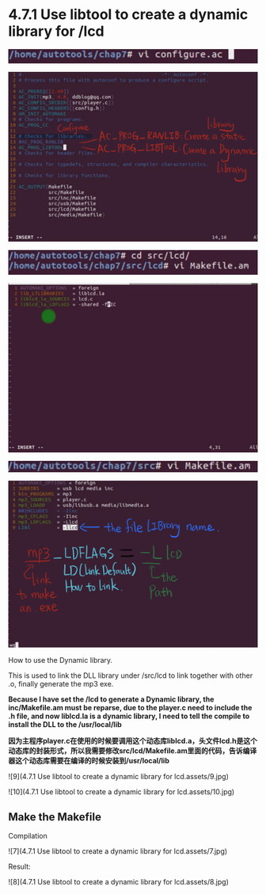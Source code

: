 # 4.7.1 Use libtool to create a dynamic library for /lcd



![1](https://github.com/knightsummon/Makefile/blob/master/4.7.1%20Use%20libtool%20to%20create%20a%20dynamic%20library%20for%20lcd.assets/1.jpg)

![2](https://github.com/knightsummon/Makefile/blob/master/4.7.1%20Use%20libtool%20to%20create%20a%20dynamic%20library%20for%20lcd.assets/2.jpg)

![3](https://github.com/knightsummon/Makefile/blob/master/4.7.1%20Use%20libtool%20to%20create%20a%20dynamic%20library%20for%20lcd.assets/3.jpg)

![4](https://github.com/knightsummon/Makefile/blob/master/4.7.1%20Use%20libtool%20to%20create%20a%20dynamic%20library%20for%20lcd.assets/4.jpg)

![5](https://github.com/knightsummon/Makefile/blob/master/4.7.1%20Use%20libtool%20to%20create%20a%20dynamic%20library%20for%20lcd.assets/5.jpg)

![6](https://github.com/knightsummon/Makefile/blob/master/4.7.1%20Use%20libtool%20to%20create%20a%20dynamic%20library%20for%20lcd.assets/6.jpg)

How to use the Dynamic library.

This is used to link the DLL library under /src/lcd to link together with other .o, finally generate the mp3 exe.



**Because I have set the /lcd to generate a Dynamic library, the inc/Makefile.am must be reparse, due to the player.c need to include the .h file, and now liblcd.la is a dynamic library, I need to tell the compile to install the DLL to the /usr/local/lib**

**因为主程序player.c在使用的时候要调用这个动态库liblcd.a，头文件lcd.h是这个动态库的封装形式，所以我需要修改src/lcd/Makefile.am里面的代码，告诉编译器这个动态库需要在编译的时候安装到/usr/local/lib**

![9](4.7.1 Use libtool to create a dynamic library for lcd.assets/9.jpg)

![10](4.7.1 Use libtool to create a dynamic library for lcd.assets/10.jpg)

## Make the Makefile

Compilation 

![7](4.7.1 Use libtool to create a dynamic library for lcd.assets/7.jpg)

Result:

![8](4.7.1 Use libtool to create a dynamic library for lcd.assets/8.jpg)

